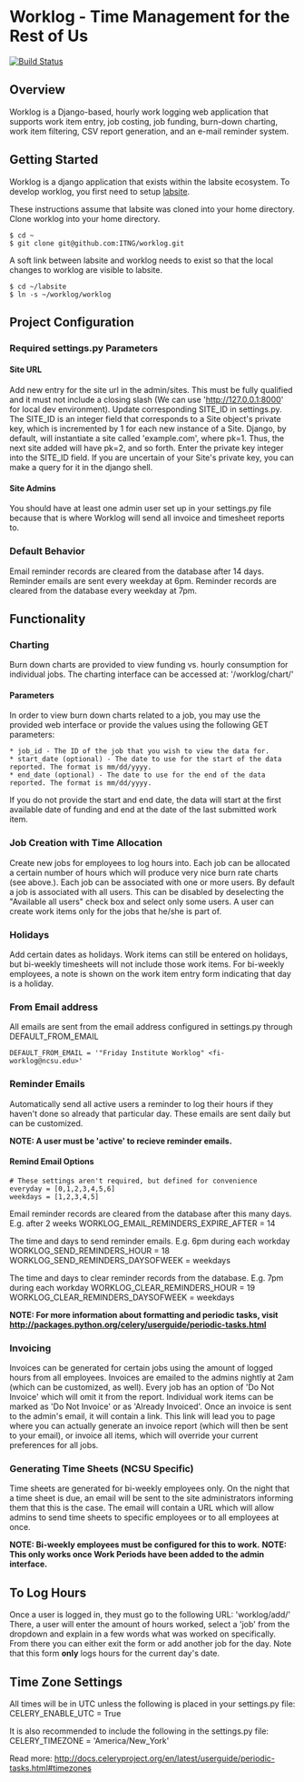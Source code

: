 # Worklog - Time Management for the Rest of Us #

[![Build Status](https://travis-ci.org/ITNG/worklog.svg?branch=master)](https://travis-ci.org/ITNG/worklog)

## Overview ##

Worklog is a Django-based, hourly work logging web application that supports work item entry, job costing, job funding, burn-down charting, work item filtering, CSV report generation, and an e-mail reminder system.

## Getting Started ##

Worklog is a django application that exists within the labsite ecosystem. To develop worklog, you first need to setup [labsite](https://github.com/ITNG/labsite).

These instructions assume that labsite was cloned into your home directory. Clone worklog into your home directory.

    $ cd ~
    $ git clone git@github.com:ITNG/worklog.git

A soft link between labsite and worklog needs to exist so that the local changes to worklog are visible to labsite.

    $ cd ~/labsite
    $ ln -s ~/worklog/worklog

## Project Configuration ##

### Required settings.py Parameters ###

#### Site URL ####

Add new entry for the site url in the admin/sites. This must be fully qualified and it must not include a closing slash (We can use 'http://127.0.0.1:8000' for local dev environment). Update corresponding SITE_ID in settings.py. The SITE_ID is an integer field that corresponds to a Site object's private key, which is incremented by 1 for each new instance of a Site. Django, by default, will instantiate a site called 'example.com', where pk=1. Thus, the next site added will have pk=2, and so forth. Enter the private key integer into the SITE_ID field. If you are uncertain of your Site's private key, you can make a query for it in the django shell.

#### Site Admins ####

You should have at least one admin user set up in your settings.py file because that is where Worklog will send all invoice and timesheet reports to.

### Default Behavior ###

Email reminder records are cleared from the database after 14 days.
Reminder emails are sent every weekday at 6pm.
Reminder records are cleared from the database every weekday at 7pm.

## Functionality ##

### Charting ###

Burn down charts are provided to view funding vs. hourly consumption for individual jobs. The charting interface can be accessed at: '/worklog/chart/'

#### Parameters ####

In order to view burn down charts related to a job, you may use the provided web interface or provide the values using the following GET parameters:

	* job_id - The ID of the job that you wish to view the data for.
	* start_date (optional) - The date to use for the start of the data reported. The format is mm/dd/yyyy.
	* end_date (optional) - The date to use for the end of the data reported. The format is mm/dd/yyyy.

If you do not provide the start and end date, the data will start at the first available date of funding and end at the date of the last submitted work item.

### Job Creation with Time Allocation ###

Create new jobs for employees to log hours into. Each job can be allocated a certain number of hours which will produce very nice burn rate charts (see above.). Each job can be associated with one or more users. By default a job is associated with all users. This can be disabled by deselecting the "Available all users" check box and select only some users. A user can create work items only for the jobs that he/she is part of.

### Holidays ###

Add certain dates as holidays.  Work items can still be entered on holidays, but bi-weekly timesheets will not include those work items.  For bi-weekly employees, a note is shown on the work item entry form indicating that day is a holiday.

### From Email address ###
All emails are sent from the email address configured in settings.py through DEFAULT_FROM_EMAIL

```DEFAULT_FROM_EMAIL = '"Friday Institute Worklog" <fi-worklog@ncsu.edu>'```

### Reminder Emails ###

Automatically send all active users a reminder to log their hours if they haven't done so already that particular day. These emails are sent daily but can be customized.

__NOTE: A user must be 'active' to recieve reminder emails.__

#### Remind Email Options ####

	# These settings aren't required, but defined for convenience
    everyday = [0,1,2,3,4,5,6]
    weekdays = [1,2,3,4,5]

Email reminder records are cleared from the database after this many days. E.g. after 2 weeks
WORKLOG_EMAIL_REMINDERS_EXPIRE_AFTER = 14

The time and days to send reminder emails. E.g. 6pm during each workday
WORKLOG_SEND_REMINDERS_HOUR = 18
WORKLOG_SEND_REMINDERS_DAYSOFWEEK = weekdays

The time and days to clear reminder records from the database. E.g. 7pm during each workday
WORKLOG_CLEAR_REMINDERS_HOUR = 19
WORKLOG_CLEAR_REMINDERS_DAYSOFWEEK = weekdays

__NOTE: For more information about formatting and periodic tasks, visit http://packages.python.org/celery/userguide/periodic-tasks.html__

### Invoicing ###

Invoices can be generated for certain jobs using the amount of logged hours from all employees. Invoices are emailed to the admins nightly at 2am (which can be customized, as well). Every job has an option of 'Do Not Invoice' which will omit it from the report. Individual work items can be marked as 'Do Not Invoice' or as 'Already Invoiced'. Once an invoice is sent to the admin's email, it will contain a link. This link will lead you to page where you can actually generate an invoice report (which will then be sent to your email), or invoice all items, which will override your current preferences for all jobs.

### Generating Time Sheets (NCSU Specific) ###

Time sheets are generated for bi-weekly employees only. On the night that a time sheet is due, an email will be sent to the site administrators informing them that this is the case. The email will contain a URL which will allow admins to send time sheets to specific employees or to all employees at once.

__NOTE: Bi-weekly employees must be configured for this to work.__
__NOTE: This only works once Work Periods have been added to the admin interface.__

## To Log Hours ##

Once a user is logged in, they must go to the following URL: 'worklog/add/'
There, a user will enter the amount of hours worked, select a 'job' from the dropdown and explain in a few words what was worked on specifically. From there you can either exit the form or add another job for the day. Note that this form **only** logs hours for the current day's date.

## Time Zone Settings ##

All times will be in UTC unless the following is placed in your settings.py file:
CELERY_ENABLE_UTC = True

It is also recommended to include the following in the settings.py file:
CELERY_TIMEZONE = 'America/New_York'

Read more: http://docs.celeryproject.org/en/latest/userguide/periodic-tasks.html#timezones
